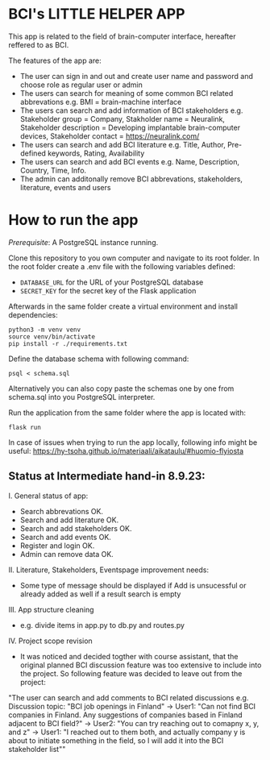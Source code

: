 # BCI's LITTLE HELPER APP

This app is related to the field of brain-computer interface, hereafter reffered to as BCI. 

The features of the app are:

- The user can sign in and out and create user name and password and choose role as regular user or admin
- The users can search for meaning of some common BCI related abbrevations e.g. BMI = brain-machine interface
- The users can search and add information of BCI stakeholders e.g. Stakeholder group = Company, Stakholder name = Neuralink, Stakeholder description = Developing implantable brain-computer devices, Stakeholder contact = https://neuralink.com/
- The users can search and add BCI literature e.g. Title, Author, Pre-defined keywords, Rating, Availability
- The users can search and add BCI events e.g. Name, Description, Country, Time, Info.
- The admin can additonally remove BCI abbrevations, stakeholders, literature, events and users

# How to run the app
*Prerequisite*: A PostgreSQL instance running.

Clone this repository to you own computer and navigate to its root folder. In the root folder create a .env file with the following variables defined:
* `DATABASE_URL` for the URL of your PostgreSQL database
* `SECRET_KEY` for the secret key of the Flask application

Afterwards in the same folder create a virtual environment and install dependencies:
```
python3 -m venv venv
source venv/bin/activate
pip install -r ./requirements.txt
```

Define the database schema with following command:
```
psql < schema.sql
```
Alternatively you can also copy paste the schemas one by one from schema.sql into you PostgreSQL interpreter.

Run the application from the same folder where the app is located with:
```
flask run
```
In case of issues when trying to run the app locally, following info might be useful: https://hy-tsoha.github.io/materiaali/aikataulu/#huomio-flyiosta

## Status at Intermediate hand-in 8.9.23:

I. General status of app:
- Search abbrevations OK.
- Search and add literature OK.
- Search and add stakeholders OK.
- Search and add events OK.
- Register and login OK.
- Admin can remove data OK.

II. Literature, Stakeholders, Eventspage improvement needs:
- Some type of message should be displayed if Add is unsucessful or already added as well if a result search is empty

III. App structure cleaning
- e.g. divide items in app.py to db.py and routes.py

IV. Project scope revision
- It was noticed and decided togther with course assistant, that the original planned BCI discussion feature was too extensive to include into the project. So following feature was decided to leave out from the project: 

"The user can search and add comments to BCI related discussions e.g. Discussion topic: "BCI job openings in Finland" -> User1: "Can not find BCI companies in Finland. Any suggestions of companies based in Finland adjacent to BCI field?" -> User2: "You can try reaching out to comapny x, y, and z" -> User1: "I reached out to them both, and actually company y is about to initiate something in the field, so I will add it into the BCI stakeholder list""
